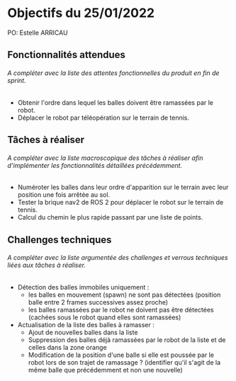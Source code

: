 # Objectifs du 25/01/2022

PO: Estelle ARRICAU


## Fonctionnalités attendues

###### A compléter avec la liste des attentes fonctionnelles du produit en fin de sprint.

* Obtenir l'ordre dans lequel les balles doivent être ramassées par le robot.
* Déplacer le robot par téléopération sur le terrain de tennis.

## Tâches à réaliser

###### A compléter avec la liste macroscopique des tâches à réaliser afin d'implémenter les fonctionnalités détaillées précédemment.

* Numéroter les balles dans leur ordre d'apparition sur le terrain avec leur position une fois arrêtée au sol.
* Tester la brique nav2 de ROS 2 pour déplacer le robot sur le terrain de tennis.
* Calcul du chemin le plus rapide passant par une liste de points.

## Challenges techniques

###### A compléter avec la liste argumentée des challenges et verrous techniques liées aux tâches à réaliser.

* Détection des balles immobiles uniquement :
  * les balles en mouvement (spawn) ne sont pas détectées (position balle entre 2 frames successives assez proche)
  * les balles ramassées par le robot ne doivent pas être détectées (cachées sous le robot quand elles sont ramassées)
* Actualisation de la liste des balles à ramasser :
  * Ajout de nouvelles balles dans la liste
  * Suppression des balles déjà ramassées par le robot de la liste et de celles dans la zone orange
  * Modification de la position d'une balle si elle est poussée par le robot lors de son trajet de ramassage ? (identifier qu'il s'agit de la même balle que précédemment et non une nouvelle)

